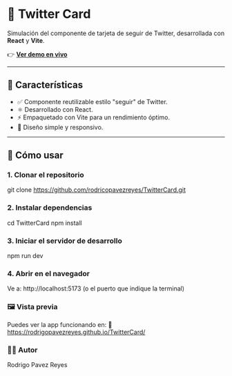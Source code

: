 # 📇 Twitter Card

Simulación del componente de tarjeta de seguir de Twitter, desarrollada con **React** y **Vite**.

👉 **[Ver demo en vivo](https://rodrigopavezreyes.github.io/TwitterCard/)**

---

## 🧩 Características

- ✅ Componente reutilizable estilo "seguir" de Twitter.
- ⚛️ Desarrollado con React.
- ⚡ Empaquetado con Vite para un rendimiento óptimo.
- 📱 Diseño simple y responsivo.

---

## 🚀 Cómo usar

### 1. Clonar el repositorio

git clone https://github.com/rodricopavezreyes/TwitterCard.git


### 2. Instalar dependencias

cd TwitterCard
npm install

### 3. Iniciar el servidor de desarrollo

npm run dev

### 4. Abrir en el navegador

Ve a: http://localhost:5173
(o el puerto que indique la terminal)

### 🖼️ Vista previa
Puedes ver la app funcionando en:
📍 https://rodrigopavezreyes.github.io/TwitterCard/

### 👨‍💻 Autor
Rodrigo Pavez Reyes


